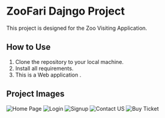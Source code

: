 # ZooFari Dajngo Project

This project is designed for the Zoo Visiting Application.

## How to Use

1. Clone the repository to your local machine.
2. Install all requirements.
3. This is a Web application .

## Project Images


![Home Page](path/to/your/image.jpg)
![Login](path/to/your/image.jpg)
![Signup](path/to/your/image.jpg)
![Contact US](path/to/your/image.jpg)
![Buy Ticket](path/to/another/image.png)



